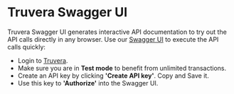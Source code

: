 # Truvera Swagger UI

Truvera Swagger UI generates interactive API documentation to try out the API calls directly in any browser. Use our [Swagger UI](https://swagger-api.truvera.io/) to execute the API calls quickly:

* Login to [Truvera](https://truvera.io/).
* Make sure you are in **Test mode** to benefit from unlimited transactions.
* Create an API key by clicking **'Create API key'**. Copy and Save it.
* Use this key to **'Authorize'** into the Swagger UI.
